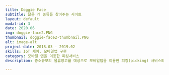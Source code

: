 ```yaml
---
title: Doggie Face
subtitle: 닮은 개 종류를 찾아주는 사이트
layout: default
modal-id: 3
date: 2020.06
img: doggie-face2.PNG
thumbnail: doggie-face2-thumbnail.PNG
alt: image-alt
project-date: 2018.03 - 2019.02
skills: IoT 제어, 모바일앱 구현
category: 모바일 앱을 이용한 피킹서비스
description: 중소규모의 물류창고를 대상으로 모바일앱을 이용한 피킹(picking) 서비스와 모니터링 시스템을 제공합니다. 중소규모의 물류창고에서는 비용적인 문제로 자동화 시스템을 도입하지 못하고 수작업에 의한 피킹작업을 진행하는 경우가 많습니다. 이러한 수작업은 전산상 제고량의 불일치와 배송오류를 초래할 수 있습니다. 저희는 모바일앱을 이용한 피킹 서비스를 제공하므로서, 데이터의 흐름을 자동화하여 이러한 문제를 해결하고자 하였습니다.

---
```

